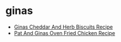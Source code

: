 # ginas

 * [Ginas Cheddar And Herb Biscuits Recipe](index/g/ginas-cheddar-and-herb-biscuits-recipe.json)
 * [Pat And Ginas Oven Fried Chicken Recipe](index/p/pat-and-ginas-oven-fried-chicken-recipe.json)
